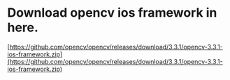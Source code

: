 # Download opencv ios framework in here.

[https://github.com/opencv/opencv/releases/download/3.3.1/opencv-3.3.1-ios-framework.zip](https://github.com/opencv/opencv/releases/download/3.3.1/opencv-3.3.1-ios-framework.zip)




